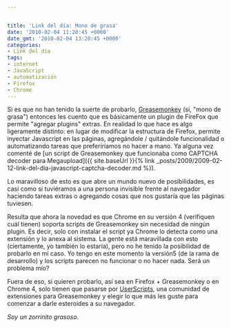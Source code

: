 ```yaml
---


title: 'Link del día: Mono de grasa'
date: '2010-02-04 11:20:45 +0000'
date_gmt: '2010-02-04 13:20:45 +0000'
categories:
- Link del día
tags:
- internet
- JavaScript
- automatización
- Firefox
- Chrome
---
```



Si es que no han tenido la suerte de probarlo, [Greasemonkey](https://addons.mozilla.org/en-US/firefox/addon/748) (sí, "mono de grasa") entonces les cuento que es básicamente un plugin de FireFox que permite "agregar plugins" extras. En realidad lo que hace es algo ligeramente distinto: en lugar de modificar la estructura de Firefox, permite inyectar Javascript en las páginas, agregándole / quitándole funcionalidad o automatizando tareas que preferiríamos no hacer a mano. Ya alguna vez comenté de [un script de Greasemonkey que funcionaba como CAPTCHA decoder para Megaupload]({{ site.baseUrl }}{% link _posts/2009/2009-02-12-link-del-dia-javascript-captcha-decoder.md %}).

Lo maravilloso de esto es que abre un mundo nuevo de posibilidades, es casi como si tuviéramos a una persona invisible frente al navegador haciendo tareas extras o agregando cosas que nos gustaría que las páginas tuviesen.

Resulta que ahora la novedad es que Chrome en su versión 4 (verifiquen cuál tienen) soporta scripts de Greasemonkey sin necesidad de ningún plugin. Es decir, solo con instalar el script ya Chrome lo detecta como una extensión y lo anexa al sistema. La gente está maravillada con esto (ciertamente, yo también lo estaría), pero no he tenido la posibilidad de probarlo en mi caso. Yo tengo en este momento la versión5 (de la rama de desarrollo) y los scripts parecen no funcionar o no hacer nada. Será un problema mío?

Fuera de eso, si quieren probarlo, así sea en Firefox + Greasemonkey o en Chrome 4, solo tienen que pasarse por [UserScripts](http://userscripts.org/), una comunidad de extensiones para Greasemonkey y elegir lo que más les guste para comenzar a darle esteroides a su navegador.

_Soy un zorrinito grasoso._
